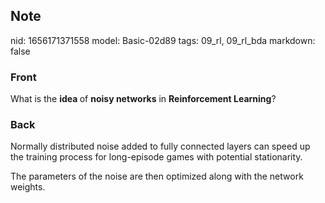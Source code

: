 ## Note
nid: 1656171371558
model: Basic-02d89
tags: 09_rl, 09_rl_bda
markdown: false

### Front
What is the <b>idea </b>of <b>noisy networks</b> in <b>Reinforcement Learning</b>?

### Back
Normally distributed noise added to fully connected layers can speed up the training process for long-episode games with potential stationarity.

The parameters of the noise are then optimized along with the network weights.
